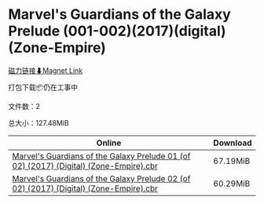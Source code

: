 # Marvel's Guardians of the Galaxy Prelude (001-002)(2017)(digital)(Zone-Empire)

[磁力链接⬇Magnet Link](magnet:?xt=urn:btih:5b66edee5392801166e259238baffe91fb404e7d&dn=Marvel%27s%20Guardians%20of%20the%20Galaxy%20Prelude%20%28001-002%29%282017%29%28digital%29%28Zone-Empire%29)

打包下载📦仍在工事中

文件数：2

总大小：127.48MiB

Online | Download
--- | ---
[Marvel's Guardians of the Galaxy Prelude 01 (of 02) (2017) (Digital) (Zone-Empire).cbr](https://github.com/alicewish/markdown/blob/master/comic/Marvels-Guardians-of-Galaxy-Prelude-01-of-02-2017-Digital-Zone-Empire-cbr.md) | 67.19MiB
[Marvel's Guardians of the Galaxy Prelude 02 (of 02) (2017) (Digital) (Zone-Empire).cbr](https://github.com/alicewish/markdown/blob/master/comic/Marvels-Guardians-of-Galaxy-Prelude-02-of-02-2017-Digital-Zone-Empire-cbr.md) | 60.29MiB
